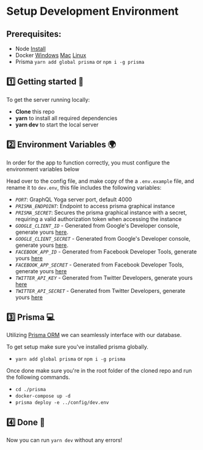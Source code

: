 # **Setup Development Environment**

## **Prerequisites**:

- Node [Install](https://nodejs.org/en/download/c)
- Docker [Windows](https://docs.docker.com/docker-for-windows/install/) [Mac](https://docs.docker.com/docker-for-mac/install/) [Linux](https://docs.docker.com/install/linux/docker-ce/ubuntu/)
- Prisma `yarn add global prisma` or `npm i -g prisma`

## 1️⃣ **Getting started** 👋

To get the server running locally:

- **Clone** this repo
- **yarn** to install all required dependencies
- **yarn dev** to start the local server

## 2️⃣ **Environment Variables** 🌍

In order for the app to function correctly, you must configure the environment variables below

Head over to the config file, and make copy of the a `.env.example` file, and rename it to `dev.env`, this file includes the following variables:

- _`PORT`_: GraphQL Yoga server port, default 4000
- _`PRISMA_ENDPOINT`_: Endpoint to access prisma graphical instance
- _`PRISMA_SECRET`_: Secures the prisma graphical instance with a secret, requiring a valid authorization token when accessing the instance
- _`GOOGLE_CLIENT_ID`_ - Generated from Google's Developer console, generate yours [here](https://console.developers.google.com).
- _`GOOGLE_CLIENT_SECRET`_ - Generated from Google's Developer console, generate yours [here](https://console.developers.google.com).
- _`FACEBOOK_APP_ID`_ - Generated from Facebook Developer Tools, generate yours [here](https://developers.facebook.com/)
- _`FACEBOOK_APP_SECRET`_ - Generated from Facebook Developer Tools, generate yours [here](https://developers.facebook.com/)
- _`TWITTER_API_KEY`_ - Generated from Twitter Developers, generate yours [here](https://developer.twitter.com/)
- _`TWITTER_API_SECRET`_ - Generated from Twitter Developers, generate yours [here](https://developer.twitter.com/)

## 3️⃣ **Prisma** 💻

Utilizing [Prisma ORM](https://www.prisma.io/) we can seamlessly interface with our database.

To get setup make sure you've installed prisma globally.

- `yarn add global prisma` or `npm i -g prisma`

Once done make sure you're in the root folder of the cloned repo and run the following commands.

- `cd ./prisma`
- `docker-compose up -d`
- `prisma deploy -e ../config/dev.env`

## 4️⃣ **Done** 🎉
Now you can run `yarn dev` without any errors!
